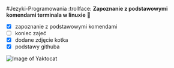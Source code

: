 #Jezyki-Programowania :trollface:
**Zapoznanie z podstawowymi komendami terminala w linuxie** :poop:
          
          
- [x] zapoznanie z podstawowymi komendami
- [ ] koniec zajeć
- [x] dodane zdjęcie kotka
- [x] podstawy githuba

![Image of Yaktocat](https://octodex.github.com/images/yaktocat.png)



